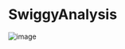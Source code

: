 # SwiggyAnalysis
![image](https://user-images.githubusercontent.com/24353357/151145352-fab7708a-edb0-45da-8d58-617abdd98ef6.png)
